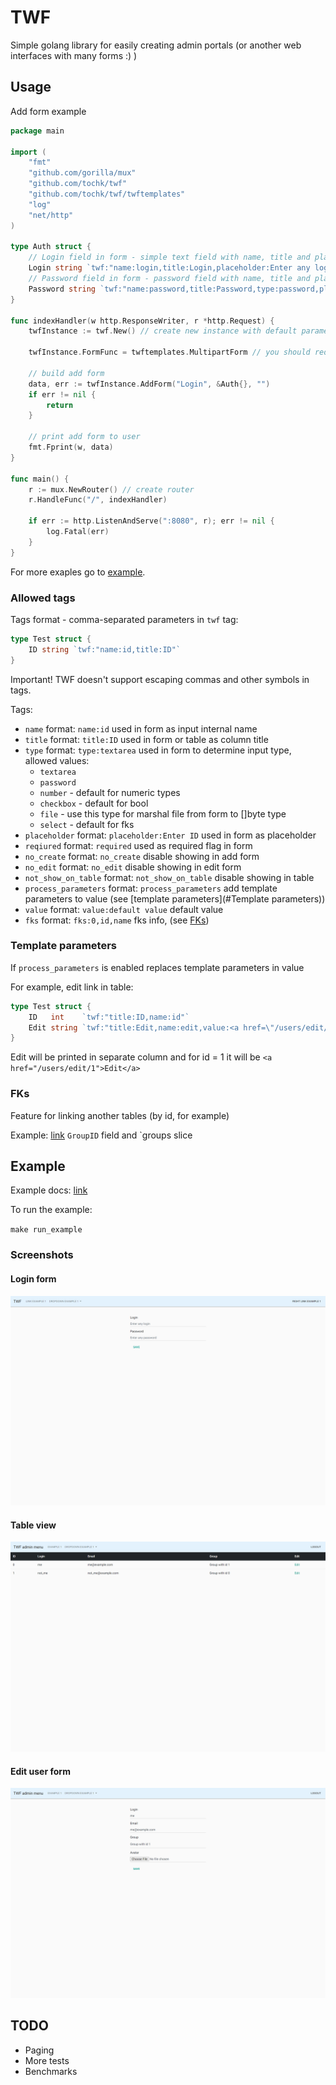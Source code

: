 # TWF

Simple golang library for easily creating admin portals (or another web interfaces with many forms :)  )

## Usage

Add form example

```go
package main

import (
	"fmt"
	"github.com/gorilla/mux"
	"github.com/tochk/twf"
	"github.com/tochk/twf/twftemplates"
	"log"
	"net/http"
)

type Auth struct {
	// Login field in form - simple text field with name, title and placeholder described below
	Login string `twf:"name:login,title:Login,placeholder:Enter any login"`
	// Password field in form - password field with name, title and placeholder described below
	Password string `twf:"name:password,title:Password,type:password,placeholder:Enter any password"`
}

func indexHandler(w http.ResponseWriter, r *http.Request) {
	twfInstance := twf.New() // create new instance with default parameters

	twfInstance.FormFunc = twftemplates.MultipartForm // you should redefine twf.FormFunc to twftemplates.MultipartForm if you need to use file upload in forms

	// build add form
	data, err := twfInstance.AddForm("Login", &Auth{}, "")
	if err != nil {
		return
	}

	// print add form to user
	fmt.Fprint(w, data)
}

func main() {
	r := mux.NewRouter() // create router
	r.HandleFunc("/", indexHandler)

	if err := http.ListenAndServe(":8080", r); err != nil {
		log.Fatal(err)
	}
}
```

For more exaples go to [example](examples).

### Allowed tags

Tags format - comma-separated parameters in `twf` tag:

```go
type Test struct {
	ID string `twf:"name:id,title:ID"`
}
```

Important! TWF doesn't support escaping commas and other symbols in tags.

Tags:

- `name` format: `name:id` used in form as input internal name
- `title` format: `title:ID` used in form or table as column title
- `type` format: `type:textarea` used in form to determine input type, allowed values:
    - `textarea`
    - `password`
    - `number` - default for numeric types
    - `checkbox` - default for bool
    - `file` - use this type for marshal file from form to []byte type
    - `select` - default for fks
- `placeholder` format: `placeholder:Enter ID` used in form as placeholder
- `reqiured` format: `required` used as required flag in form
- `no_create` format: `no_create` disable showing in add form
- `no_edit` format: `no_edit` disable showing in edit form
- `not_show_on_table` format: `not_show_on_table` disable showing in table
- `process_parameters` format: `process_parameters` add template parameters to value (see [template parameters](#Template parameters))
- `value` format: `value:default value` default value
- `fks` format: `fks:0,id,name` fks info, (see [FKs](#FKs))

### Template parameters

If `process_parameters` is enabled replaces template parameters in value

For example, edit link in table: 

```go
type Test struct {
	ID   int    `twf:"title:ID,name:id"`
	Edit string `twf:"title:Edit,name:edit,value:<a href=\"/users/edit/{id}\">Edit</a>,no_create,no_edit,process_parameters"`
}
```

Edit will be printed in separate column and for id = 1 it will be `<a href="/users/edit/1">Edit</a>`

### FKs

Feature for linking another tables (by id, for example)

Example: [link](examples/users_page.go) `GroupID` field and `groups slice

## Example

Example docs: [link](examples/README.md)

To run the example:

`make run_example`

### Screenshots

#### Login form

![Add form](docs/images/add_form.png)

#### Table view

![Add form](docs/images/table.png)

#### Edit user form

![Add form](docs/images/edit_form.png)

## TODO

- Paging
- More tests
- Benchmarks